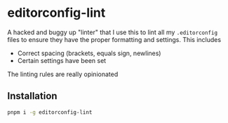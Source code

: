 # editorconfig-lint

A hacked and buggy up "linter" that I use this to lint all my `.editorconfig` files to ensure they have the proper formatting and settings. This includes

- Correct spacing (brackets, equals sign, newlines)
- Certain settings have been set

The linting rules are really opinionated

## Installation

```sh
pnpm i -g editorconfig-lint
```
